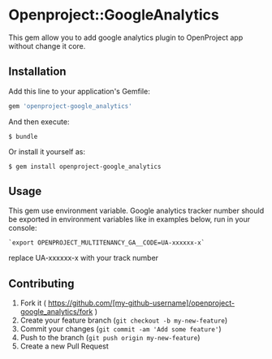 # Openproject::GoogleAnalytics

This gem allow you to add google analytics plugin to OpenProject app
without change it core.

## Installation

Add this line to your application's Gemfile:

```ruby
gem 'openproject-google_analytics'
```

And then execute:

    $ bundle

Or install it yourself as:

    $ gem install openproject-google_analytics

## Usage

This gem use environment variable. Google analytics tracker number should be exported
in environment variables like in examples below, run in your console:

    `export OPENPROJECT_MULTITENANCY_GA__CODE=UA-xxxxxx-x`

  replace UA-xxxxxx-x with your track number

## Contributing

1. Fork it ( https://github.com/[my-github-username]/openproject-google_analytics/fork )
2. Create your feature branch (`git checkout -b my-new-feature`)
3. Commit your changes (`git commit -am 'Add some feature'`)
4. Push to the branch (`git push origin my-new-feature`)
5. Create a new Pull Request
